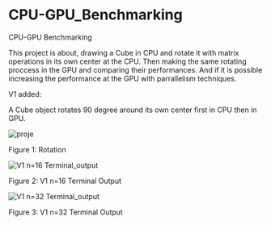 # CPU-GPU_Benchmarking
CPU-GPU Benchmarking


This project is about, drawing a Cube in CPU and rotate it with matrix operations in its own center at the CPU. Then making the same rotating proccess in the GPU and comparing their performances. And if it is possible increasing the performance at the GPU with parrallelism techniques.


V1 added:

A Cube object rotates 90 degree around its own center first in CPU then in GPU. 


![proje](https://user-images.githubusercontent.com/81033171/147414905-8469aa9d-9941-4195-b722-0c6b72154763.png)

Figure 1: Rotation


![V1 n=16 Terminal_output ](https://user-images.githubusercontent.com/81033171/147414896-c3653497-58e3-4a3b-86b7-2d292b8351ae.png)

Figure 2: V1 n=16 Terminal Output


![V1 n=32 Terminal_output ](https://user-images.githubusercontent.com/81033171/147414897-9b170571-3b75-4dd7-99e9-0951496a79b3.png)

Figure 3: V1 n=32 Terminal Output



